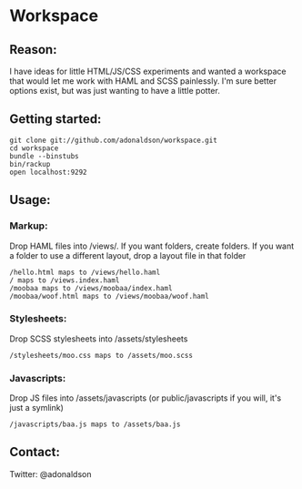 # Workspace

## Reason:

I have ideas for little HTML/JS/CSS experiments and wanted a workspace that would let me work with HAML and SCSS painlessly. I'm sure better options exist, but was just wanting to have a little potter.

## Getting started:

```
git clone git://github.com/adonaldson/workspace.git
cd workspace
bundle --binstubs
bin/rackup
open localhost:9292
```

## Usage:

### Markup:

Drop HAML files into /views/. If you want folders, create folders. If you want a folder to use a different layout, drop a layout file in that folder

```
/hello.html maps to /views/hello.haml
/ maps to /views.index.haml
/moobaa maps to /views/moobaa/index.haml
/moobaa/woof.html maps to /views/moobaa/woof.haml
```

### Stylesheets:

Drop SCSS stylesheets into /assets/stylesheets

```
/stylesheets/moo.css maps to /assets/moo.scss
```

### Javascripts:

Drop JS files into /assets/javascripts (or public/javascripts if you will, it's just a symlink)

```
/javascripts/baa.js maps to /assets/baa.js
```

## Contact:
Twitter: @adonaldson
